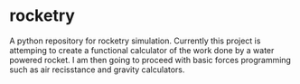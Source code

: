 # rocketry
A python repository for rocketry simulation.
Currently this project is attemping to create a functional calculator of the work done by a water powered rocket.
I am then going to proceed with basic forces programming such as air recisstance and gravity calculators.
